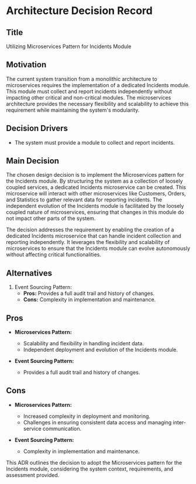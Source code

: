 # Architecture Decision Record

## Title
Utilizing Microservices Pattern for Incidents Module

## Motivation
The current system transition from a monolithic architecture to microservices requires the implementation of a dedicated Incidents module. This module must collect and report incidents independently without impacting other critical and non-critical modules. The microservices architecture provides the necessary flexibility and scalability to achieve this requirement while maintaining the system's modularity.

## Decision Drivers
- The system must provide a module to collect and report incidents.

## Main Decision
The chosen design decision is to implement the Microservices pattern for the Incidents module. By structuring the system as a collection of loosely coupled services, a dedicated Incidents microservice can be created. This microservice will interact with other microservices like Customers, Orders, and Statistics to gather relevant data for reporting incidents. The independent evolution of the Incidents module is facilitated by the loosely coupled nature of microservices, ensuring that changes in this module do not impact other parts of the system.

The decision addresses the requirement by enabling the creation of a dedicated Incidents microservice that can handle incident collection and reporting independently. It leverages the flexibility and scalability of microservices to ensure that the Incidents module can evolve autonomously without affecting critical functionalities.

## Alternatives
1. Event Sourcing Pattern:
   - **Pros:** Provides a full audit trail and history of changes.
   - **Cons:** Complexity in implementation and maintenance.

## Pros
- **Microservices Pattern:**
  - Scalability and flexibility in handling incident data.
  - Independent deployment and evolution of the Incidents module.

- **Event Sourcing Pattern:**
  - Provides a full audit trail and history of changes.

## Cons
- **Microservices Pattern:**
  - Increased complexity in deployment and monitoring.
  - Challenges in ensuring consistent data access and managing inter-service communication.

- **Event Sourcing Pattern:**
  - Complexity in implementation and maintenance.

This ADR outlines the decision to adopt the Microservices pattern for the Incidents module, considering the system context, requirements, and assessment provided.